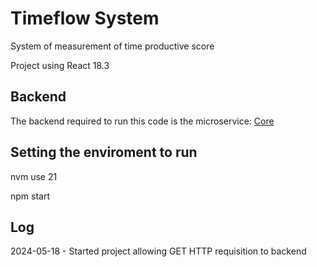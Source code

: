 # Timeflow System
System of measurement of time productive score

Project using React 18.3

## Backend
The backend required to run this code is the microservice: [Core](https://github.com/paradigma0621/timeflowsystem-core-java21)

## Setting the enviroment to run
nvm use 21

npm start

## Log
2024-05-18 - Started project allowing GET HTTP requisition to backend
